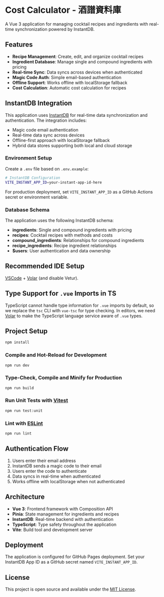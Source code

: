 # Cost Calculator - 酒譜資料庫

A Vue 3 application for managing cocktail recipes and ingredients with real-time synchronization powered by InstantDB.

## Features

- **Recipe Management**: Create, edit, and organize cocktail recipes
- **Ingredient Database**: Manage single and compound ingredients with pricing
- **Real-time Sync**: Data syncs across devices when authenticated
- **Magic Code Auth**: Simple email-based authentication
- **Offline Support**: Works offline with localStorage fallback
- **Cost Calculation**: Automatic cost calculation for recipes

## InstantDB Integration

This application uses [InstantDB](https://instantdb.com/) for real-time data synchronization and authentication. The integration includes:

- Magic code email authentication
- Real-time data sync across devices
- Offline-first approach with localStorage fallback
- Hybrid data stores supporting both local and cloud storage

### Environment Setup

Create a `.env` file based on `.env.example`:

```bash
# InstantDB Configuration
VITE_INSTANT_APP_ID=your-instant-app-id-here
```

For production deployment, set `VITE_INSTANT_APP_ID` as a GitHub Actions secret or environment variable.

### Database Schema

The application uses the following InstantDB schema:

- **ingredients**: Single and compound ingredients with pricing
- **recipes**: Cocktail recipes with methods and costs
- **compound_ingredients**: Relationships for compound ingredients
- **recipe_ingredients**: Recipe ingredient relationships
- **$users**: User authentication and data ownership

## Recommended IDE Setup

[VSCode](https://code.visualstudio.com/) + [Volar](https://marketplace.visualstudio.com/items?itemName=Vue.volar) (and disable Vetur).

## Type Support for `.vue` Imports in TS

TypeScript cannot handle type information for `.vue` imports by default, so we replace the `tsc` CLI with `vue-tsc` for type checking. In editors, we need [Volar](https://marketplace.visualstudio.com/items?itemName=Vue.volar) to make the TypeScript language service aware of `.vue` types.

## Project Setup

```sh
npm install
```

### Compile and Hot-Reload for Development

```sh
npm run dev
```

### Type-Check, Compile and Minify for Production

```sh
npm run build
```

### Run Unit Tests with [Vitest](https://vitest.dev/)

```sh
npm run test:unit
```

### Lint with [ESLint](https://eslint.org/)

```sh
npm run lint
```

## Authentication Flow

1. Users enter their email address
2. InstantDB sends a magic code to their email
3. Users enter the code to authenticate
4. Data syncs in real-time when authenticated
5. Works offline with localStorage when not authenticated

## Architecture

- **Vue 3**: Frontend framework with Composition API
- **Pinia**: State management for ingredients and recipes
- **InstantDB**: Real-time backend with authentication
- **TypeScript**: Type safety throughout the application
- **Vite**: Build tool and development server

## Deployment

The application is configured for GitHub Pages deployment. Set your InstantDB App ID as a GitHub secret named `VITE_INSTANT_APP_ID`.

## License

This project is open source and available under the [MIT License](LICENSE).
